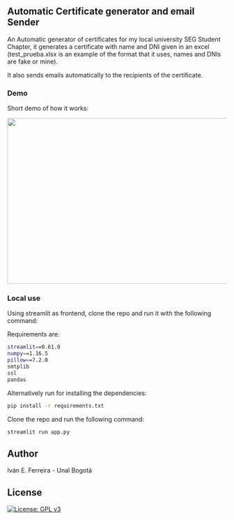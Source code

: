 ## Automatic Certificate generator and email Sender


An Automatic generator of certificates for my local university SEG Student Chapter, it generates a certificate with name and DNI given in an excel (test_prueba.xlsx is an example of the format that it uses, names and DNIs are fake or mine). 


It also sends emails automatically to the recipients of the certificate. 


### Demo

Short demo of how it works:

<img src="demo_app.gif" width="750" height="380"/>

### Local use

Using streamlit as frontend, clone the repo and run it with the following command:

Requirements are:

```bash
streamlit==0.61.0
numpy==1.16.5
pillow==7.2.0
smtplib
ssl
pandas
```

Alternatively run for installing the dependencies:


```bash
pip install -r requirements.txt
```

Clone the repo and run the following command:

```bash
streamlit run app.py
```

## Author

Iván E. Ferreira - Unal Bogotá

## License

[![License: GPL v3](https://img.shields.io/badge/License-GPLv3-blue.svg)](https://www.gnu.org/licenses/gpl-3.0)
